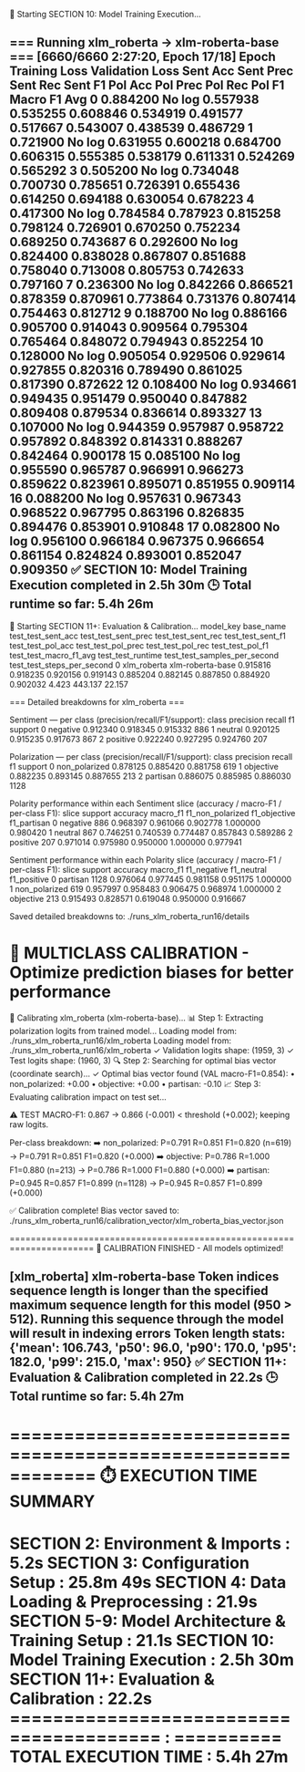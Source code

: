 🚀 Starting SECTION 10: Model Training Execution...

=== Running xlm_roberta -> xlm-roberta-base ===
 [6660/6660 2:27:20, Epoch 17/18]
Epoch	Training Loss	Validation Loss	Sent Acc	Sent Prec	Sent Rec	Sent F1	Pol Acc	Pol Prec	Pol Rec	Pol F1	Macro F1 Avg
0	0.884200	No log	0.557938	0.535255	0.608846	0.534919	0.491577	0.517667	0.543007	0.438539	0.486729
1	0.721900	No log	0.631955	0.600218	0.684700	0.606315	0.555385	0.538179	0.611331	0.524269	0.565292
3	0.505200	No log	0.734048	0.700730	0.785651	0.726391	0.655436	0.614250	0.694188	0.630054	0.678223
4	0.417300	No log	0.784584	0.787923	0.815258	0.798124	0.726901	0.670250	0.752234	0.689250	0.743687
6	0.292600	No log	0.824400	0.838028	0.867807	0.851688	0.758040	0.713008	0.805753	0.742633	0.797160
7	0.236300	No log	0.842266	0.866521	0.878359	0.870961	0.773864	0.731376	0.807414	0.754463	0.812712
9	0.188700	No log	0.886166	0.905700	0.914043	0.909564	0.795304	0.765464	0.848072	0.794943	0.852254
10	0.128000	No log	0.905054	0.929506	0.929614	0.927855	0.820316	0.789490	0.861025	0.817390	0.872622
12	0.108400	No log	0.934661	0.949435	0.951479	0.950040	0.847882	0.809408	0.879534	0.836614	0.893327
13	0.107000	No log	0.944359	0.957987	0.958722	0.957892	0.848392	0.814331	0.888267	0.842464	0.900178
15	0.085100	No log	0.955590	0.965787	0.966991	0.966273	0.859622	0.823961	0.895071	0.851955	0.909114
16	0.088200	No log	0.957631	0.967343	0.968522	0.967795	0.863196	0.826835	0.894476	0.853901	0.910848
17	0.082800	No log	0.956100	0.966184	0.967375	0.966654	0.861154	0.824824	0.893001	0.852047	0.909350
✅ SECTION 10: Model Training Execution completed in 2.5h 30m
🕒 Total runtime so far: 5.4h 26m
------------------------------------------------------------

🚀 Starting SECTION 11+: Evaluation & Calibration...
model_key	base_name	test_test_sent_acc	test_test_sent_prec	test_test_sent_rec	test_test_sent_f1	test_test_pol_acc	test_test_pol_prec	test_test_pol_rec	test_test_pol_f1	test_test_macro_f1_avg	test_test_runtime	test_test_samples_per_second	test_test_steps_per_second
0	xlm_roberta	xlm-roberta-base	0.915816	0.918235	0.920156	0.919143	0.885204	0.882145	0.887850	0.884920	0.902032	4.423	443.137	22.157

=== Detailed breakdowns for xlm_roberta ===

Sentiment — per class (precision/recall/F1/support):
class	precision	recall	f1	support
0	negative	0.912340	0.918345	0.915332	886
1	neutral	0.920125	0.915235	0.917673	867
2	positive	0.922240	0.927295	0.924760	207

Polarization — per class (precision/recall/F1/support):
class	precision	recall	f1	support
0	non_polarized	0.878125	0.885420	0.881758	619
1	objective	0.882235	0.893145	0.887655	213
2	partisan	0.886075	0.885985	0.886030	1128

Polarity performance within each Sentiment slice (accuracy / macro-F1 / per-class F1):
slice	support	accuracy	macro_f1	f1_non_polarized	f1_objective	f1_partisan
0	negative	886	0.968397	0.961066	0.902778	1.000000	0.980420
1	neutral	867	0.746251	0.740539	0.774487	0.857843	0.589286
2	positive	207	0.971014	0.975980	0.950000	1.000000	0.977941

Sentiment performance within each Polarity slice (accuracy / macro-F1 / per-class F1):
slice	support	accuracy	macro_f1	f1_negative	f1_neutral	f1_positive
0	partisan	1128	0.976064	0.977445	0.981158	0.951175	1.000000
1	non_polarized	619	0.957997	0.958483	0.906475	0.968974	1.000000
2	objective	213	0.915493	0.828571	0.619048	0.950000	0.916667

Saved detailed breakdowns to: ./runs_xlm_roberta_run16/details

🎯 MULTICLASS CALIBRATION - Optimize prediction biases for better performance
======================================================================

🔧 Calibrating xlm_roberta (xlm-roberta-base)...
📊 Step 1: Extracting polarization logits from trained model...
   Loading model from: ./runs_xlm_roberta_run16/xlm_roberta
   Loading model from: ./runs_xlm_roberta_run16/xlm_roberta
   ✓ Validation logits shape: (1959, 3)
   ✓ Test logits shape: (1960, 3)
🔍 Step 2: Searching for optimal bias vector (coordinate search)...
   ✓ Optimal bias vector found (VAL macro-F1=0.854):
      • non_polarized: +0.00
      •     objective: +0.00
      •      partisan: -0.10
📈 Step 3: Evaluating calibration impact on test set...

   ⚠️ TEST MACRO-F1: 0.867 → 0.866 (-0.001) < threshold (+0.002); keeping raw logits.

   Per-class breakdown:
   ➡️ non_polarized: P=0.791 R=0.851 F1=0.820 (n=619)  →  P=0.791 R=0.851 F1=0.820 (+0.000)
   ➡️     objective: P=0.786 R=1.000 F1=0.880 (n=213)  →  P=0.786 R=1.000 F1=0.880 (+0.000)
   ➡️      partisan: P=0.945 R=0.857 F1=0.899 (n=1128)  →  P=0.945 R=0.857 F1=0.899 (+0.000)

✅ Calibration complete! Bias vector saved to:
   ./runs_xlm_roberta_run16/calibration_vector/xlm_roberta_bias_vector.json

======================================================================
🎉 CALIBRATION FINISHED - All models optimized!

[xlm_roberta] xlm-roberta-base
Token indices sequence length is longer than the specified maximum sequence length for this model (950 > 512). Running this sequence through the model will result in indexing errors
Token length stats: {'mean': 106.743, 'p50': 96.0, 'p90': 170.0, 'p95': 182.0, 'p99': 215.0, 'max': 950}
✅ SECTION 11+: Evaluation & Calibration completed in 22.2s
🕒 Total runtime so far: 5.4h 27m
------------------------------------------------------------

============================================================
⏱️  EXECUTION TIME SUMMARY
============================================================
SECTION 2: Environment & Imports         : 5.2s
SECTION 3: Configuration Setup           : 25.8m 49s
SECTION 4: Data Loading & Preprocessing  : 21.9s
SECTION 5-9: Model Architecture & Training Setup : 21.1s
SECTION 10: Model Training Execution     : 2.5h 30m
SECTION 11+: Evaluation & Calibration    : 22.2s
======================================== : ==========
TOTAL EXECUTION TIME                     : 5.4h 27m
============================================================